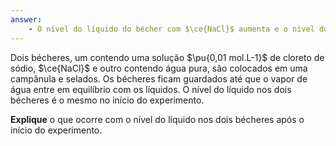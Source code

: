 ```yaml
---
answer:
    - O nível do líquido do bécher com $\ce{NaCl}$ aumenta e o nível do líquido do bécher com água diminui até que este fique vazio.
---
```


Dois bécheres, um contendo uma solução $\pu{0,01 mol.L-1}$ de cloreto de sódio, $\ce{NaCl}$ e outro contendo água pura, são colocados em uma campânula e selados. Os bécheres ficam guardados até que o vapor de água entre em equilíbrio com os líquidos. O nível do líquido nos dois bécheres é o mesmo no início do experimento.

**Explique** o que ocorre com o nível do líquido nos dois bécheres após o início do experimento.

